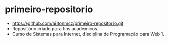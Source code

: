# primeiro-repositorio

- https://github.com/ailtonmcz/primeiro-repositorio.git
- Repositório criado para fins academicos.
- Curso de Sistemas para Internet, disciplina de Programação para Web 1.
